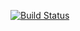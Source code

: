 [![Build Status](https://travis-ci.org/kitosek/chesciz2.0.svg?branch=master)](https://travis-ci.org/kitosek/chesciz2.0)
